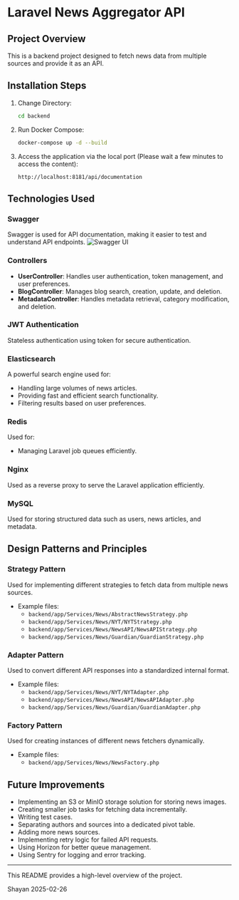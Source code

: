 # Laravel News Aggregator API

## Project Overview
This is a backend project designed to fetch news data from multiple sources and provide it as an API.

## Installation Steps
1. Change Directory:
   ```sh
   cd backend
   ```
2. Run Docker Compose:
   ```sh
   docker-compose up -d --build
   ```
3. Access the application via the local port (Please wait a few minutes to access the content):
   ```
   http://localhost:8181/api/documentation
   ```

## Technologies Used

### **Swagger**
Swagger is used for API documentation, making it easier to test and understand API endpoints.
![Swagger UI](https://swagger.io/wp-content/uploads/2020/12/logo.svg)

### **Controllers**
- **UserController**: Handles user authentication, token management, and user preferences.
- **BlogController**: Manages blog search, creation, update, and deletion.
- **MetadataController**: Handles metadata retrieval, category modification, and deletion.

### **JWT Authentication**
Stateless authentication using token for secure authentication.

### **Elasticsearch**
A powerful search engine used for:
- Handling large volumes of news articles.
- Providing fast and efficient search functionality.
- Filtering results based on user preferences.

### **Redis**
Used for:
- Managing Laravel job queues efficiently.

### **Nginx**
Used as a reverse proxy to serve the Laravel application efficiently.

### **MySQL**
Used for storing structured data such as users, news articles, and metadata.

## Design Patterns and Principles

### **Strategy Pattern**
Used for implementing different strategies to fetch data from multiple news sources.
- Example files:
    - `backend/app/Services/News/AbstractNewsStrategy.php`
    - `backend/app/Services/News/NYT/NYTStrategy.php`
    - `backend/app/Services/News/NewsAPI/NewsAPIStrategy.php`
    - `backend/app/Services/News/Guardian/GuardianStrategy.php`

### **Adapter Pattern**
Used to convert different API responses into a standardized internal format.
- Example files:
    - `backend/app/Services/News/NYT/NYTAdapter.php`
    - `backend/app/Services/News/NewsAPI/NewsAPIAdapter.php`
    - `backend/app/Services/News/Guardian/GuardianAdapter.php`

### **Factory Pattern**
Used for creating instances of different news fetchers dynamically.
- Example files:
    - `backend/app/Services/News/NewsFactory.php`

## Future Improvements
- Implementing an S3 or MinIO storage solution for storing news images.
- Creating smaller job tasks for fetching data incrementally.
- Writing test cases.
- Separating authors and sources into a dedicated pivot table.
- Adding more news sources.
- Implementing retry logic for failed API requests.
- Using Horizon for better queue management.
- Using Sentry for logging and error tracking.

---
This README provides a high-level overview of the project.

Shayan 2025-02-26